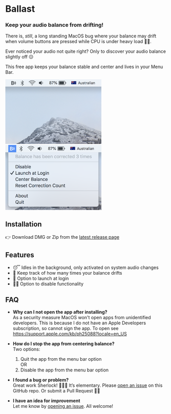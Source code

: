 # Ballast
### Keep your audio balance from drifting!

There is, *still*, a long standing MacOS bug where your balance may drift when volume buttons are pressed while CPU is under heavy load 🤷‍♀️.

Ever noticed your audio not quite right? Only to discover your audio balance slightly off 😔

This free app keeps your balance stable and center and lives in your Menu Bar. 

<img width="300" alt="Ballast App Closed" src="/screenshots/ballast-closed.png">
<img width="300" alt="Ballast App Open" src="/screenshots/ballast-open.png">

## Installation
👉 Download DMG or Zip from the [latest release page](https://github.com/jamsinclair/ballast/releases)

## Features
- 😴 Idles in the background, only activated on system audio changes
- 📝 Keep track of how many times your balance drifts
- 🚀 Option to launch at login
- 🙅‍♀️ Option to disable functionality

## FAQ

- **Why can I not open the app after installing?**\
  As a security measure MacOS won't open apps from unidentified developers.
  This is because I do not have an Apple Developers subscription, so cannot sign the app.
  To open see https://support.apple.com/kb/ph25088?locale=en_US

- **How do I stop the app from centering balance?**\
  Two options:
  1. Quit the app from the menu bar option\
  OR
  1. Disable the app from the menu bar option

- **I found a bug or problem?**\
  Great work Sherlock! 🕵🏻‍♂️ It’s elementary. Please [open an issue](https://github.com/jamsinclair/ballast/issues/new) on this GitHub repo. Or submit a Pull Request 🙇‍♀️

- **I have an idea for improvement**\
  Let me know by [opening an issue](https://github.com/jamsinclair/ballast/issues/new). All welcome!
